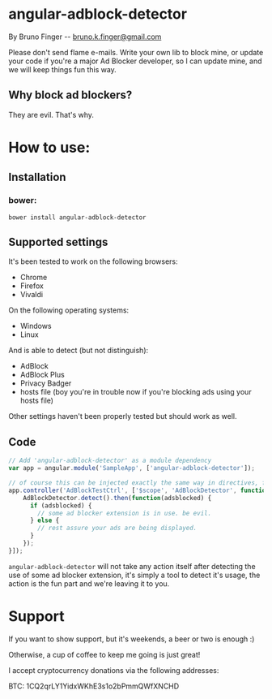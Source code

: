 # angular-adblock-detector
By Bruno Finger -- bruno.k.finger@gmail.com

Please don't send flame e-mails. Write your own lib to block mine, or update your code if you're a major Ad Blocker developer, so I can update mine, and we will keep things fun this way.

## Why block ad blockers?

They are evil. That's why.

# How to use:

## Installation

### bower:

`bower install angular-adblock-detector`

## Supported settings

It's been tested to work on the following browsers:

* Chrome
* Firefox
* Vivaldi

On the following operating systems:

* Windows
* Linux

And is able to detect (but not distinguish):

* AdBlock
* AdBlock Plus
* Privacy Badger
* hosts file (boy you're in trouble now if you're blocking ads using your hosts file)

Other settings haven't been properly tested but should work as well.

## Code

```javascript
// Add 'angular-adblock-detector' as a module dependency
var app = angular.module('SampleApp', ['angular-adblock-detector']);

// of course this can be injected exactly the same way in directives, factories and services, your choice.
app.controller('AdBlockTestCtrl', ['$scope', 'AdBlockDetector', function($scope, AdBlockDetector) {
    AdBlockDetector.detect().then(function(adsblocked) {
      if (adsblocked) {
        // some ad blocker extension is in use. be evil.
      } else {
        // rest assure your ads are being displayed.
      }
    });
}]);
```

`angular-adblock-detector` will not take any action itself after detecting the use of some ad blocker extension, it's simply a tool to detect it's usage, the action  is the fun part and we're leaving it to you.

# Support

If you want to show support, but it's weekends, a beer or two is enough :)

Otherwise, a cup of coffee to keep me going is just great!

I accept cryptocurrency donations via the following addresses:

BTC: 1CQ2qrLY1YidxWKhE3s1o2bPmmQWfXNCHD
